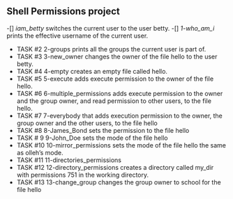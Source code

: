 ## Shell Permissions project
-[] *iam_betty* switches the current user to the user betty.
-[] *1-who_am_i* prints the effective username of the current user.
* TASK #2 2-groups  prints all the groups the current user is part of.
* TASK #3 3-new_owner changes the owner of the file hello to the user betty. 
* TASK #4 4-empty creates an empty file called hello.
* TASK #5 5-execute adds execute permission to the owner of the file hello.
* TASK #6 6-multiple_permissions adds execute permission to the owner and the group owner, and read permission to other users, to the file hello.
* TASK #7 7-everybody  that adds execution permission to the owner, the group owner and the other users, to the file hello
* TASK #8 8-James_Bond sets the permission to the file hello
* TASK # 9 9-John_Doe sets the mode of the file hello
* TASK #10 10-mirror_permissions sets the mode of the file hello the same as olleh’s mode.
* TASK #11 11-directories_permissions
* TASK #12 12-directory_permissions creates a directory called my_dir with permissions 751 in the working directory.
* TASK #13 13-change_group changes the group owner to school for the file hello